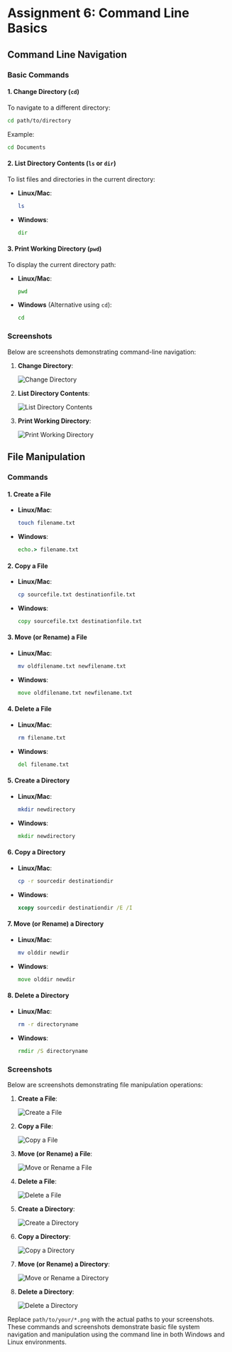
# Assignment 6: Command Line Basics

## Command Line Navigation

### Basic Commands

#### 1. **Change Directory (`cd`)**

To navigate to a different directory:

```bash
cd path/to/directory
```

Example:

```bash
cd Documents
```

#### 2. **List Directory Contents (`ls` or `dir`)**

To list files and directories in the current directory:

- **Linux/Mac**:

  ```bash
  ls
  ```

- **Windows**:

  ```cmd
  dir
  ```

#### 3. **Print Working Directory (`pwd`)**

To display the current directory path:

- **Linux/Mac**:

  ```bash
  pwd
  ```

- **Windows** (Alternative using `cd`):

  ```cmd
  cd
  ```

### Screenshots

Below are screenshots demonstrating command-line navigation:

1. **Change Directory**:

   ![Change Directory](path/to/your/cd-screenshot.png)

2. **List Directory Contents**:

   ![List Directory Contents](path/to/your/ls-dir-screenshot.png)

3. **Print Working Directory**:

   ![Print Working Directory](path/to/your/pwd-cd-screenshot.png)

## File Manipulation

### Commands

#### 1. **Create a File**

- **Linux/Mac**:

  ```bash
  touch filename.txt
  ```

- **Windows**:

  ```cmd
  echo.> filename.txt
  ```

#### 2. **Copy a File**

- **Linux/Mac**:

  ```bash
  cp sourcefile.txt destinationfile.txt
  ```

- **Windows**:

  ```cmd
  copy sourcefile.txt destinationfile.txt
  ```

#### 3. **Move (or Rename) a File**

- **Linux/Mac**:

  ```bash
  mv oldfilename.txt newfilename.txt
  ```

- **Windows**:

  ```cmd
  move oldfilename.txt newfilename.txt
  ```

#### 4. **Delete a File**

- **Linux/Mac**:

  ```bash
  rm filename.txt
  ```

- **Windows**:

  ```cmd
  del filename.txt
  ```

#### 5. **Create a Directory**

- **Linux/Mac**:

  ```bash
  mkdir newdirectory
  ```

- **Windows**:

  ```cmd
  mkdir newdirectory
  ```

#### 6. **Copy a Directory**

- **Linux/Mac**:

  ```bash
  cp -r sourcedir destinationdir
  ```

- **Windows**:

  ```cmd
  xcopy sourcedir destinationdir /E /I
  ```

#### 7. **Move (or Rename) a Directory**

- **Linux/Mac**:

  ```bash
  mv olddir newdir
  ```

- **Windows**:

  ```cmd
  move olddir newdir
  ```

#### 8. **Delete a Directory**

- **Linux/Mac**:

  ```bash
  rm -r directoryname
  ```

- **Windows**:

  ```cmd
  rmdir /S directoryname
  ```

### Screenshots

Below are screenshots demonstrating file manipulation operations:

1. **Create a File**:

   ![Create a File](path/to/your/create-file-screenshot.png)

2. **Copy a File**:

   ![Copy a File](path/to/your/copy-file-screenshot.png)

3. **Move (or Rename) a File**:

   ![Move or Rename a File](path/to/your/move-file-screenshot.png)

4. **Delete a File**:

   ![Delete a File](path/to/your/delete-file-screenshot.png)

5. **Create a Directory**:

   ![Create a Directory](path/to/your/create-directory-screenshot.png)

6. **Copy a Directory**:

   ![Copy a Directory](path/to/your/copy-directory-screenshot.png)

7. **Move (or Rename) a Directory**:

   ![Move or Rename a Directory](path/to/your/move-directory-screenshot.png)

8. **Delete a Directory**:

   ![Delete a Directory](path/to/your/delete-directory-screenshot.png)

Replace `path/to/your/*.png` with the actual paths to your screenshots. These commands and screenshots demonstrate basic file system navigation and manipulation using the command line in both Windows and Linux environments.
